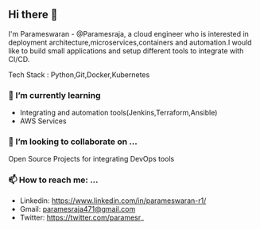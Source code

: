 ## Hi there 👋
 I'm Parameswaran - @Paramesraja, a cloud engineer who is interested in deployment architecture,microservices,containers and automation.I would like to build small applications and setup different tools to integrate with CI/CD.
 
 Tech Stack : Python,Git,Docker,Kubernetes
### 🌱 I’m currently learning 
 - Integrating and automation tools(Jenkins,Terraform,Ansible)
 - AWS Services
### 👯 I’m looking to collaborate on ...
   Open Source Projects for integrating DevOps tools
### 📫 How to reach me: ...
 - Linkedin: https://www.linkedin.com/in/parameswaran-r1/
 - Gmail: paramesraja471@gmail.com
 - Twitter: https://twitter.com/paramesr_

<!--
**Paramesraja/Paramesraja** is a ✨ _special_ ✨ repository because its `README.md` (this file) appears on your GitHub profile.

Here are some ideas to get you started:

- 🔭 I’m currently working on ...
- 🌱 I’m currently learning ...
- 👯 I’m looking to collaborate on ...
- 🤔 I’m looking for help with ...
- 💬 Ask me about ...
- 📫 How to reach me: ...
- 😄 Pronouns: ...
- ⚡ Fun fact: ...
-->
